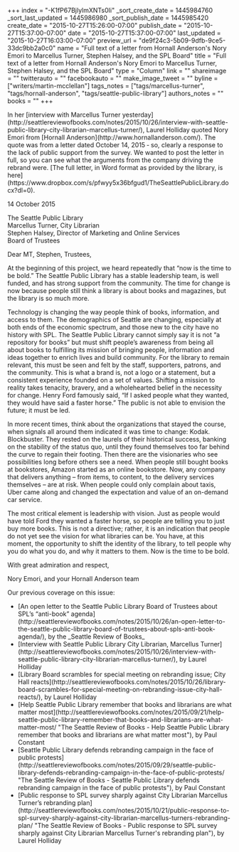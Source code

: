 +++
index = "-K1fP67BjlylmXNTs0Ii"
_sort_create_date = 1445984760
_sort_last_updated = 1445986980
_sort_publish_date = 1445985420
create_date = "2015-10-27T15:26:00-07:00"
publish_date = "2015-10-27T15:37:00-07:00"
date = "2015-10-27T15:37:00-07:00"
last_updated = "2015-10-27T16:03:00-07:00"
preview_url = "de9f24c3-5b09-9dfb-9ce5-33dc9bb2a0c0"
name = "Full text of a letter from Hornall Anderson's Nory Emori to Marcellus Turner, Stephen Halsey, and the SPL Board"
title = "Full text of a letter from Hornall Anderson's Nory Emori to Marcellus Turner, Stephen Halsey, and the SPL Board"
type = "Column"
link = ""
shareimage = ""
twitterauto = ""
facebookauto = ""
make_image_tweet = ""
byline = ["writers/martin-mcclellan"]
tags_notes = ["tags/marcellus-turner", "tags/hornall-anderson", "tags/seattle-public-library"]
authors_notes = ""
books = ""
+++
<p class="intro">In her [interview with Marcellus Turner yesterday](http://seattlereviewofbooks.com/notes/2015/10/26/interview-with-seattle-public-library-city-librarian-marcellus-turner/), Laurel Holliday quoted Nory Emori from [Hornall Anderson](http://www.hornallanderson.com/). The quote was from a letter dated October 14, 2015 &dash; so, clearly a response to the lack of public support from the survey. We wanted to post the letter in full, so you can see what the arguments from the company driving the rebrand were. [The full letter, in Word format as provided by the library, is here](https://www.dropbox.com/s/pfwyy5x36bfgud1/TheSeattlePublicLibrary.docx?dl=0).</p>

14 October 2015

<p class="noindent">The Seattle Public Library<br>
Marcellus Turner, City Librarian<br>
Stephen Halsey, Director of Marketing and Online Services<br>
Board of Trustees</p>

<p class="noindent">Dear MT, Stephen, Trustees,</p>

<p class="noindent">At the beginning of this project, we heard repeatedly that “now is the time to be bold.” The Seattle Public Library has a stable leadership team, is well funded, and has strong support from the community. The time for change is now because people still think a library is about books and magazines, but the library is so much more.</p> 

Technology is changing the way people think of books, information, and access to them. The demographics of Seattle are changing, especially at both ends of the economic spectrum, and those new to the city have no history with SPL. The Seattle Public Library cannot simply say it is not “a repository for books” but must shift people’s awareness from being all about books to fulfilling its mission of bringing people, information and ideas together to enrich lives and build community. For the library to remain relevant, this must be seen and felt by the staff, supporters, patrons, and the community. This is what a brand is, not a logo or a statement, but a consistent experience founded on a set of values. 
Shifting a mission to reality takes tenacity, bravery, and a wholehearted belief in the necessity for change. Henry Ford famously said, “If I asked people what they wanted, they would have said a faster horse.” The public is not able to envision the future; it must be led.

In more recent times, think about the organizations that stayed the course, when signals all around them indicated it was time to change: Kodak. Blockbuster. They rested on the laurels of their historical success, banking on the stability of the status quo, until they found themselves too far behind the curve to regain their footing. Then there are the visionaries who see possibilities long before others see a need. When people still bought books at bookstores, Amazon started as an online bookstore. Now, any company that delivers anything – from items, to content, to the delivery services themselves – are at risk. When people could only complain about taxis, Uber came along and changed the expectation and value of an on-demand car service. 

The most critical element is leadership with vision. Just as people would have told Ford they wanted a faster horse, so people are telling you to just buy more books. This is not a directive; rather, it is an indication that people do not yet see the vision for what libraries can be. You have, at this moment, the opportunity to shift the identity of the library, to tell people why you do what you do, and why it matters to them. Now is the time to be bold.

<p class="noindent">With great admiration and respect,</p>

<p class="noindent">Nory Emori, and your Hornall Anderson team</p>

<div class="footer">
Our previous coverage on this issue: 
<ul class="article-list">
<li>[An open letter to the Seattle Public Library Board of Trustees about SPL’s “anti-book” agenda](http://seattlereviewofbooks.com/notes/2015/10/26/an-open-letter-to-the-seattle-public-library-board-of-trustees-about-spls-anti-book-agenda/), by the _Seattle Review of Books_</li>
<li>[Interview with Seattle Public Library City Librarian, Marcellus Turner](http://seattlereviewofbooks.com/notes/2015/10/26/interview-with-seattle-public-library-city-librarian-marcellus-turner/), by Laurel Holliday</li>
<li>[Library Board scrambles for special meeting on rebranding issue; City Hall reacts](http://seattlereviewofbooks.com/notes/2015/10/26/library-board-scrambles-for-special-meeting-on-rebranding-issue-city-hall-reacts/), by Laurel Holliday</li>
<li>[Help Seattle Public Library remember that books and librarians are what matter most](http://seattlereviewofbooks.com/notes/2015/09/21/help-seattle-public-library-remember-that-books-and-librarians-are-what-matter-most/ "The Seattle Review of Books - Help Seattle Public Library remember that books and librarians are what matter most"), by Paul Constant</li>
<li>[Seattle Public Library defends rebranding campaign in the face of public protests](http://seattlereviewofbooks.com/notes/2015/09/29/seattle-public-library-defends-rebranding-campaign-in-the-face-of-public-protests/ "The Seattle Review of Books - Seattle Public Library defends rebranding campaign in the face of public protests"), by Paul Constant</li>
<li>[Public response to SPL survey sharply against City Librarian Marcellus Turner’s rebranding plan](http://seattlereviewofbooks.com/notes/2015/10/21/public-response-to-spl-survey-sharply-against-city-librarian-marcellus-turners-rebranding-plan/ "The Seattle Review of Books - Public response to SPL survey sharply against City Librarian Marcellus Turner&#39;s rebranding plan"), by Laurel Holliday</li>
</ul>
</div>